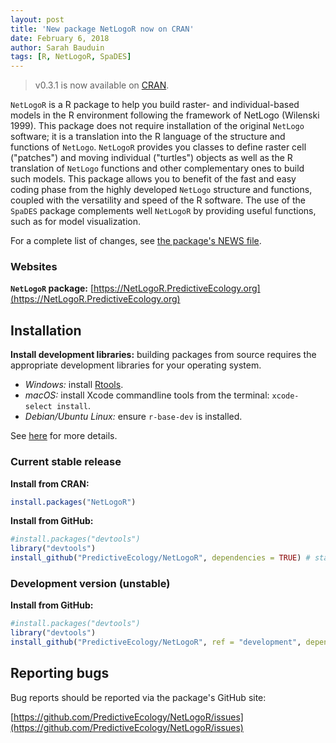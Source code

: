 ```yaml
---
layout: post
title: 'New package NetLogoR now on CRAN'
date: February 6, 2018
author: Sarah Bauduin
tags: [R, NetLogoR, SpaDES]
---
```


> v0.3.1 is now available on [CRAN](https://cran.r-project.org/package=NetLogoR).

`NetLogoR` is a R package to help you build raster- and individual-based models in the R environment following the framework of NetLogo (Wilenski 1999).
This package does not require installation of the original `NetLogo` software; it is a translation into the R language of the structure and functions of `NetLogo`.
`NetLogoR` provides you classes to define raster cell ("patches") and moving individual ("turtles") objects as well as the R translation of `NetLogo` functions and other complementary ones to build such models.
This package allows you to benefit of the fast and easy coding phase from the highly developed `NetLogo` structure and functions, coupled with the versatility and speed of the R software.
The use of the `SpaDES` package complements well `NetLogoR` by providing useful functions, such as for model visualization.

For a complete list of changes, see [the package's NEWS file](https://raw.githubusercontent.com/PredictiveEcology/NetLogoR/master/NEWS.md).

### Websites

**`NetLogoR` package:** [https://NetLogoR.PredictiveEcology.org](https://NetLogoR.PredictiveEcology.org)

## Installation

**Install development libraries:** building packages from source requires the appropriate development libraries for your operating system.

- *Windows:* install [Rtools](https://cran.r-project.org/bin/windows/Rtools/).
- *macOS:* install Xcode commandline tools from the terminal: `xcode-select install`.
- *Debian/Ubuntu Linux:* ensure `r-base-dev` is installed.

See [here](https://support.rstudio.com/hc/en-us/articles/200486498-Package-Development-Prerequisites) for more details.

### Current stable release

**Install from CRAN:**

```r
install.packages("NetLogoR")
```

**Install from GitHub:**

```r
#install.packages("devtools")
library("devtools")
install_github("PredictiveEcology/NetLogoR", dependencies = TRUE) # stable
```

### Development version (unstable)

**Install from GitHub:**

```r
#install.packages("devtools")
library("devtools")
install_github("PredictiveEcology/NetLogoR", ref = "development", dependencies = TRUE) # unstable
```

## Reporting bugs

Bug reports should be reported via the package's GitHub site:

[https://github.com/PredictiveEcology/NetLogoR/issues](https://github.com/PredictiveEcology/NetLogoR/issues)
